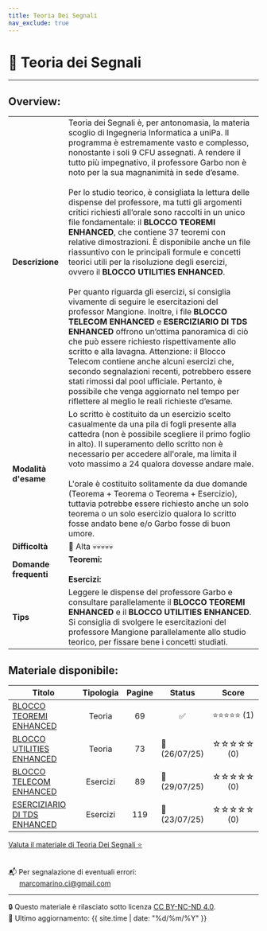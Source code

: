 ```yaml
---
title: Teoria Dei Segnali
nav_exclude: true
---
```


<script>
  document.addEventListener('DOMContentLoaded', () => {
    const btn = document.getElementById('theme-toggle');
    const savedTheme = localStorage.getItem('theme');

    // ✅ Applica il tema salvato all'avvio
    if (savedTheme) {
      jtd.setTheme(savedTheme);
      if (btn) {
        btn.textContent = savedTheme === 'dark' ? '☀️' : '🌙';
      }
    }

    // 🔁 Cambia il tema al click e salvalo
    if (btn) {
      btn.addEventListener('click', () => {
        const current = jtd.getTheme(); // tema attuale visibile
        const next = current === 'dark' ? 'light' : 'dark';
        jtd.setTheme(next);
        localStorage.setItem('theme', next);
        btn.textContent = next === 'dark' ? '☀️' : '🌙';
      });
    }
  });
</script>

# 📘 Teoria dei Segnali  
---
## Overview:

<table>
  <tr>
    <td><strong>Descrizione</strong></td>
    <td>
      Teoria dei Segnali è, per antonomasia, la materia scoglio di Ingegneria Informatica a uniPa. Il programma è estremamente vasto e complesso, nonostante i soli 9 CFU assegnati. A rendere il tutto più impegnativo, il professore Garbo non è noto per la sua magnanimità in sede d’esame.
      <br><br>
      Per lo studio teorico, è consigliata la lettura delle dispense del professore, ma tutti gli argomenti critici richiesti all’orale sono raccolti in un unico file fondamentale: il <strong>BLOCCO TEOREMI ENHANCED</strong>, che contiene 37 teoremi con relative dimostrazioni. È disponibile anche un file riassuntivo con le principali formule e concetti teorici utili per la risoluzione degli esercizi, ovvero il <strong>BLOCCO UTILITIES ENHANCED</strong>.
      <br><br>
      Per quanto riguarda gli esercizi, si consiglia vivamente di seguire le esercitazioni del professor Mangione. Inoltre, i file <strong>BLOCCO TELECOM ENHANCED</strong> e <strong>ESERCIZIARIO DI TDS ENHANCED</strong> offrono un’ottima panoramica di ciò che può essere richiesto rispettivamente allo scritto e alla lavagna. Attenzione: il Blocco Telecom contiene anche alcuni esercizi che, secondo segnalazioni recenti, potrebbero essere stati rimossi dal pool ufficiale. Pertanto, è possibile che venga aggiornato nel tempo per riflettere al meglio le reali richieste d’esame.
    </td>
  </tr>
  <tr>
    <td><strong>Modalità d'esame</strong></td>
    <td>
      Lo scritto è costituito da un esercizio scelto casualmente da una pila di fogli presente alla cattedra (non è possibile scegliere il primo foglio in alto). Il superamento dello scritto non è necessario per accedere all'orale, ma limita il voto massimo a 24 qualora dovesse andare male. 
      <br><br>
      L'orale è costituito solitamente da due domande (Teorema + Teorema o Teorema + Esercizio), tuttavia potrebbe essere richiesto anche un solo teorema o un solo esercizio qualora lo scritto fosse andato bene e/o Garbo fosse di buon umore.
    </td>
  </tr>
  <tr>
    <td><strong>Difficoltà</strong></td>
    <td>🔺 Alta 💀💀💀💀💀</td>
  </tr>
  <tr>
    <td><strong>Domande frequenti</strong></td>
    <td><strong>Teoremi:</strong>
    <br><br>
      <strong>Esercizi:</strong>
    </td>
  </tr>
  <tr>
    <td><strong>Tips</strong></td>
    <td>Leggere le dispense del professore Garbo e consultare parallelamente il <strong>BLOCCO TEOREMI ENHANCED</strong> e il <strong>BLOCCO UTILITIES ENHANCED</strong>. Si consiglia di svolgere le esercitazioni del professore Mangione parallelamente allo studio teorico, per fissare bene i concetti studiati.</td>
  </tr>
</table>

## Materiale disponibile:

<table>
  <thead>
    <tr>
      <th style="width: 59%; text-align: center;">Titolo</th>
      <th style="width: 2%; text-align: center;">Tipologia</th>
      <th style="width: 2%; text-align: center;">Pagine</th>
      <th style="width: 2%; text-align: center;">Status</th>
      <th style="width: 25%; text-align: center;">Score</th>
    </tr>
  </thead>
  <tbody>
    <tr>
      <td>
        <a href="../Teoria Dei Segnali/BLOCCO TEOREMI ENHANCED.pdf" target="_blank">BLOCCO TEOREMI ENHANCED</a>
      </td>
      <td style="text-align: center;">Teoria</td>
      <td style="text-align: center;">69</td>
      <td style="text-align: center;">✅</td>
      <td style="text-align: center;">⭐⭐⭐⭐⭐ (1)</td>
    </tr>
    <tr>
      <td>
        <a href="../Teoria Dei Segnali/BLOCCO UTILITIES ENHANCED.pdf" target="_blank">BLOCCO UTILITIES ENHANCED</a>
      </td>
      <td style="text-align: center;">Teoria</td>
      <td style="text-align: center;">73</td>
      <td>🔄 (26/07/25)</td>
      <td style="text-align: center;">☆☆☆☆☆ (0)</td>
    </tr>
    <tr>
      <td>
        <a href="../Teoria Dei Segnali/BLOCCO TELECOM ENHANCED.pdf" target="_blank">BLOCCO TELECOM ENHANCED</a>
      </td>
      <td style="text-align: center;">Esercizi</td>
      <td style="text-align: center;">89</td>
      <td>🔄 (29/07/25)</td>
      <td style="text-align: center;">☆☆☆☆☆ (0)</td>
    </tr>
    <tr>
      <td>
        <a href="../Teoria Dei Segnali/ESERCIZIARIO DI TDS ENHANCED.pdf" target="_blank">ESERCIZIARIO DI TDS ENHANCED</a>
      </td>
      <td style="text-align: center;">Esercizi</td>
      <td style="text-align: center;">119</td>
      <td>🔄 (23/07/25)</td>
      <td style="text-align: center;">☆☆☆☆☆ (0)</td>
    </tr>
  </tbody>
</table>

<a href="https://docs.google.com/forms/d/e/1FAIpQLSdtodu3VPHwG825FNluwVazuPSc_mzX1lgQC1v22RndIOVhaQ/viewform" target="_blank" rel="noopener noreferrer">
  Valuta il materiale di Teoria Dei Segnali ⭐
</a> <br><br>

📬 Per segnalazione di eventuali errori:  
&emsp;&nbsp;&nbsp;[marcomarino.ci@gmail.com](mailto:marcomarino.ci@gmail.com)

---
🔒 Questo materiale è rilasciato sotto licenza [CC BY-NC-ND 4.0](https://creativecommons.org/licenses/by-nc-nd/4.0/).  
🔗 Ultimo aggiornamento: {{ site.time | date: "%d/%m/%Y" }}
